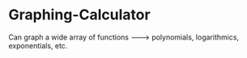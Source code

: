 # Graphing-Calculator

Can graph a wide array of functions ---> polynomials, logarithmics, exponentials, etc.
